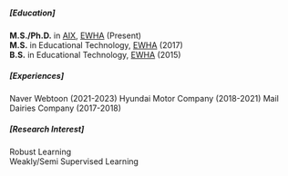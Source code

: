 <p></p>

##### [Education]
**M.S./Ph.D.** in [AIX](https://aix.ewha.ac.kr/), [EWHA](http://www.ewha.ac.kr/ewha/index.do) (Present)<br>
**M.S.** in Educational Technology, [EWHA](http://www.ewha.ac.kr/ewha/index.do) (2017)<br>
**B.S.** in Educational Technology, [EWHA](http://www.ewha.ac.kr/ewha/index.do) (2015)

##### [Experiences]
Naver Webtoon (2021-2023)
Hyundai Motor Company (2018-2021)
Mail Dairies Company (2017-2018)

##### [Research Interest]
Robust Learning<br>
Weakly/Semi Supervised Learning


